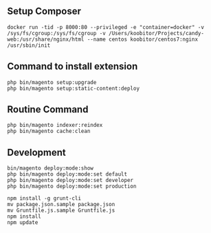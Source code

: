 ## Setup Composer
```
docker run -tid -p 8000:80 --privileged -e "container=docker" -v /sys/fs/cgroup:/sys/fs/cgroup -v /Users/koobitor/Projects/candy-web:/usr/share/nginx/html --name centos koobitor/centos7:nginx /usr/sbin/init
```

## Command to install extension
```
php bin/magento setup:upgrade
php bin/magento setup:static-content:deploy
```

## Routine Command
```
php bin/magento indexer:reindex
php bin/magento cache:clean
```

## Development
```
bin/magento deploy:mode:show
php bin/magento deploy:mode:set default
php bin/magento deploy:mode:set developer
php bin/magento deploy:mode:set production
```

```
npm install -g grunt-cli
mv package.json.sample package.json
mv Gruntfile.js.sample Gruntfile.js
npm install
npm update
```